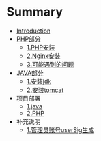 # Summary

* [Introduction](README.md)
* [PHP部分](phpbu-fen.md)
  * [1.PHP安装](phpbu-fen/1phpan-zhuang.md)
  * [2.Nginx安装](phpbu-fen/2nginxan-zhuang.md)
  * [3.可能遇到的问题](phpbu-fen/3ke-neng-yu-dao-de-wen-ti.md)
* [JAVA部分](javabu-fen.md)
  * [1.安装jdk](javabu-fen/1an-zhuang-jdk.md)
  * [2.安装tomcat](javabu-fen/2an-zhuang-tomcat.md)
* 项目部署
  * [1.java](1java.md)
  * [2.PHP](2php.md)
* 补充说明
  * [1.管理员账号userSig生成](1guan-li-yuan-zhang-hao-usersig-sheng-cheng.md)

